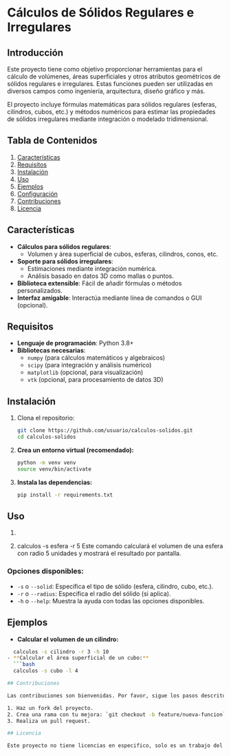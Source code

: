 # Cálculos de Sólidos Regulares e Irregulares

## Introducción

Este proyecto tiene como objetivo proporcionar herramientas para el cálculo de volúmenes, áreas superficiales y otros atributos geométricos de sólidos regulares e irregulares. Estas funciones pueden ser utilizadas en diversos campos como ingeniería, arquitectura, diseño gráfico y más.

El proyecto incluye fórmulas matemáticas para sólidos regulares (esferas, cilindros, cubos, etc.) y métodos numéricos para estimar las propiedades de sólidos irregulares mediante integración o modelado tridimensional.

## Tabla de Contenidos

1. [Características](#características)  
2. [Requisitos](#requisitos)  
3. [Instalación](#instalación)  
4. [Uso](#uso)  
5. [Ejemplos](#ejemplos)  
6. [Configuración](#configuración)  
7. [Contribuciones](#contribuciones)  
8. [Licencia](#licencia)

## Características

- **Cálculos para sólidos regulares**:  
  - Volumen y área superficial de cubos, esferas, cilindros, conos, etc.  
- **Soporte para sólidos irregulares**:  
  - Estimaciones mediante integración numérica.  
  - Análisis basado en datos 3D como mallas o puntos.  
- **Biblioteca extensible**: Fácil de añadir fórmulas o métodos personalizados.  
- **Interfaz amigable**: Interactúa mediante línea de comandos o GUI (opcional).  

## Requisitos

- **Lenguaje de programación**: Python 3.8+  
- **Bibliotecas necesarias**:  
  - `numpy` (para cálculos matemáticos y algebraicos)  
  - `scipy` (para integración y análisis numérico)  
  - `matplotlib` (opcional, para visualización)  
  - `vtk` (opcional, para procesamiento de datos 3D)  

## Instalación

1. Clona el repositorio:
   ```bash
   git clone https://github.com/usuario/calculos-solidos.git
   cd calculos-solidos

2. **Crea un entorno virtual (recomendado):**
   ```bash
   python -m venv venv
   source venv/bin/activate

3. **Instala las dependencias:**
   ```bash
   pip install -r requirements.txt

## Uso

1. ```bash
2. calculos -s esfera -r 5
Este comando calculará el volumen de una esfera con radio 5 unidades y mostrará el resultado por pantalla.

### Opciones disponibles:
  - `-s` o `--solid`: Especifica el tipo de sólido (esfera, cilindro, cubo, etc.).
  - `-r` o `--radius`: Especifica el radio del sólido (si aplica).
  - `-h` o `--help`: Muestra la ayuda con todas las opciones disponibles.

## Ejemplos

  - **Calcular el volumen de un cilindro:**
  ```bash
    calculos -s cilindro -r 3 -h 10
  - **Calcular el área superficial de un cubo:**
    ```bash
    calculos -s cubo -l 4

## Contribuciones

Las contribuciones son bienvenidas. Por favor, sigue los pasos descritos en el archivo `CONTRIBUTING.md` para enviar mejoras o reportar problemas.

1. Haz un fork del proyecto.
2. Crea una rama con tu mejora: `git checkout -b feature/nueva-funcion`.
3. Realiza un pull request.

## Licencia

Este proyecto no tiene licencias en especifico, solo es un trabajo del SENA un algoritmo de consola.
